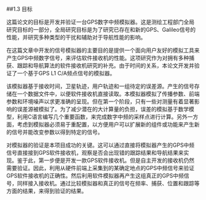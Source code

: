 ##1.3 目标

这篇论文的目标是开发并验证一台GPS数字中频模拟器。这是测绘工程部门全局研究目标的一部分，全局研究目标是为了研究已存在和新的GPS、Galileo信号的性能，并研究多种类型的干扰和辅助对于导航性能的影响。

在这篇文章中开发的信号模拟器的主要目的是提供一个面向用户友好的模拟工具来产生GPS中频数字信号，来评估软件接收机的性能。这项研究作为对拥有多种捕获、跟踪和导航算法的软件接收机研究的补充。由于时间的关系，本论文开发并验证了一个基于GPS L1 C/A频点信号的模拟器。

该模拟器基于接收时间，卫星轨迹，用户轨迹和一组待定的误差源。产生的信号存储在一个数据文件中，以便软件接收机直接读取。本模拟器模拟了传播参数、前端参数和环境噪声以求更准确的呈现。但在第一个阶段，只有一些对测量有着显著影响的误差源被模拟了。为了减少潜在的大计算量的负担，误差的模拟基于数学模型，利用C语言编写几个重要函数，来完成数字中频的采样点进行计算。另外一方面，考虑到模拟器必须易于重配置，以方便用户可以扩展新的组件或功能来产生新的信号并能改变参数以得到特定的信号。

对模拟器的验证是本项目成功的关键。这可以通过直接将模拟器产生的GPS中频信号直接接到GPS软件接收机，观察是否会出现错的跟踪结果和导航结果来实现。鉴于此，第一步便是开发一款GPS软件接收机。但是自主开发的接收机仍然需要验证。因此，利用从硬件前端上采集到的某确定地点的GPS中频信号来验证GPS软件接收机的正确性。然后利用软件模拟器再产生这组真正的GPS中频信号，同样接入接收机。通过比较模拟器和真正的信号在频率、捕获、位置和跟踪等方面的结果，来得到验证的结果。